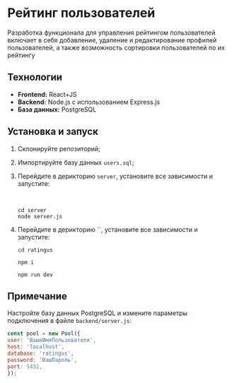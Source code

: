 # Рейтинг пользователей
Разработка функционала для управления рейтингом пользователей включает в себя добавление, удаление и редактирование профилей пользователей, а также возможность сортировки пользователей по их рейтингу

## Технологии
- **Frontend:** React+JS
- **Backend:** Node.js с использованием Express.js
- **База данных:** PostgreSQL

## Установка и запуск

1. Склонируйте репозиторий;
2. Импортируйте базу данных `users.sql`;
3. Перейдите в дерикторию `server`, установите все зависимости и запустите:
   
   <br>
   
     ```
     cd server
     node server.js
      ```
4. Перейдите в дерикторию ``, установите все зависимости и запустите:

     ```
     cd ratingus
         
     npm i

     npm run dev
      ```


## Примечание

Настройте базу данных PostgreSQL и измените параметры подключения в файле `backend/server.js`:

```javascript
const pool = new Pool({
user: 'ВашеИмяПользователя',
host: 'localhost',
database: 'ratingus',
password: 'ВашПароль',
port: 5432,
});
